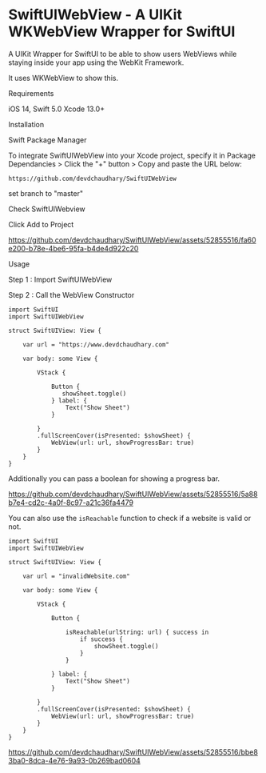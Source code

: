 # SwiftUIWebView - A UIKit WKWebView Wrapper for SwiftUI

A UIKit Wrapper for SwiftUI to be able to show users WebViews while staying inside your app using the WebKit Framework.

It uses WKWebView to show this.

Requirements

iOS 14,
Swift 5.0
Xcode 13.0+

Installation

Swift Package Manager

To integrate SwiftUIWebView into your Xcode project, specify it in Package Dependancies > Click the "+" button > Copy and paste the URL below:

```https://github.com/devdchaudhary/SwiftUIWebView```

set branch to "master"

Check SwiftUIWebview

Click Add to Project

https://github.com/devdchaudhary/SwiftUIWebView/assets/52855516/fa60e200-b78e-4be6-95fa-b4de4d922c20

Usage

Step 1 : Import SwiftUIWebView

Step 2 : Call the WebView Constructor

```
import SwiftUI
import SwiftUIWebView

struct SwiftUIView: View {

    var url = "https://www.devdchaudhary.com"
        
    var body: some View {
        
        VStack {

            Button {
               showSheet.toggle()
            } label: {
                Text("Show Sheet")
            }
            
        }
        .fullScreenCover(isPresented: $showSheet) {
            WebView(url: url, showProgressBar: true)
        }
    }
}
```

Additionally you can pass a boolean for showing a progress bar.

https://github.com/devdchaudhary/SwiftUIWebView/assets/52855516/5a88b7e4-cd2c-4a0f-8c97-a21c36fa4479

You can also use the `isReachable` function to check if a website is valid or not.

```
import SwiftUI
import SwiftUIWebView

struct SwiftUIView: View {

    var url = "invalidWebsite.com"
        
    var body: some View {
        
        VStack {

            Button {
                
                isReachable(urlString: url) { success in
                    if success {
                        showSheet.toggle()
                    }
                }
                
            } label: {
                Text("Show Sheet")
            }
            
        }
        .fullScreenCover(isPresented: $showSheet) {
            WebView(url: url, showProgressBar: true)
        }
    }
}

```

https://github.com/devdchaudhary/SwiftUIWebView/assets/52855516/bbe83ba0-8dca-4e76-9a93-0b269bad0604




